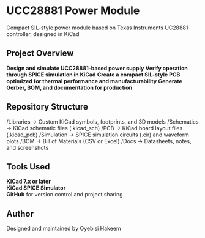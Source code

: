 # UCC28881 Power Module
Compact SIL-style power module based on Texas Instruments UC28881 controller, designed in KiCad
## Project Overview 
**Design and simulate UCC28881-based power supply** 
**Verify operation through SPICE simulation in KiCad** 
**Create a compact SIL-style PCB optimized for thermal performance and manufacturability** 
**Generate Gerber, BOM, and documentation for production** 
## Repository Structure
/Libraries → Custom KiCad symbols, footprints, and 3D models
/Schematics → KiCad schematic files (.kicad_sch)
/PCB → KiCad board layout files (.kicad_pcb)
/Simulation → SPICE simulation circuits (.cir) and waveform plots
/BOM → Bill of Materials (CSV or Excel)
/Docs → Datasheets, notes, and screenshots
## Tools Used
**KiCad 7.x or later**  
**KiCad SPICE Simulator**  
**GitHub** for version control and project sharing
## Author
Designed and maintained by Oyebisi Hakeem
